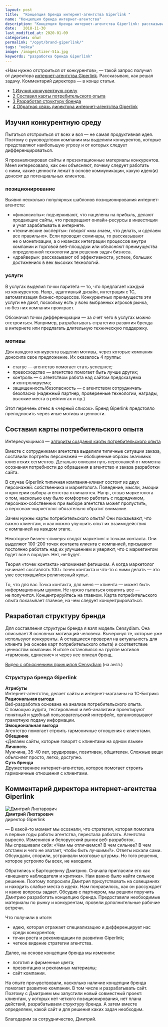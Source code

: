 ```yaml
---
layout: post
title:  "Концепция бренда интернет-агентства Giperlink "
name: "Концепция бренда интернет-агентства"
description: "Концепция бренда интернет-агентства Giperlink: рассказываю об&nbsp;этапах разработки и&nbsp;результатах."
date:   2018-11-30
last_modified_at: 2020-01-09
categories: опыт
permalink: "/opyt/brand-giperlink/"
tags: "кейсы"
image: /images/tizer-51a.jpg
keywords: "разработка бренда Giperlink"
---
```


<p>«Нам нужно отстроиться от&nbsp;конкурентов»,&nbsp;— такой запрос получил от&nbsp;директора <a href="https://giperlink.by/" target="_blank" rel="noopener">интернет-агентства Giperlink</a>. Рассказываю, как решал задачу. Комментарий директора&nbsp;— в&nbsp;конце статьи.</p>

<nav class="toc">
<ul>
		  <li>
		    <a href="#1">
		      <span class="tocnumber">1 </span>Изучил конкурентную среду 
		    </a>
		  </li>
		  <li >
		    <a href="#2">
		      <span class="tocnumber">2 </span>Составил карты потребительского опыта
		    </a>
		  </li>
		   <li>
			<a href="#3">
				<span class="tocnumber">3 </span>Разработал структуру бренда
			</a>
		</li>
		 <li>
			<a href="#4">
				<span class="tocnumber">4 </span>Обратная связь директора интернет-агентства Giperlink
			</a>
		</li>
</ul>
</nav>


<h2 id="1">Изучил конкурентную среду </h2>
<p>Пытаться отстроиться от&nbsp;всех и&nbsp;вся&nbsp;— не&nbsp;самая продуктивная идея. Поэтому с&nbsp;руководством компании мы&nbsp;выделили конкурентов, которые представляют наибольшую угрозу и&nbsp;от&nbsp;которых следует дифференцироваться. </p>

<p>Я&nbsp;проанализировал сайты и&nbsp;презентационные материалы конкурентов. Меня интересовало, как они объясняют, почему следует работать с&nbsp;ними, какие ценности лежат в&nbsp;основе коммуникации, какую идею(и) доносят до&nbsp;потенциальных клиентов. </p>

<h3>позиционирование</h3>
Выявил несколько популярных шаблонов позиционирования интернет-агентств:
<ul>
	<li>
		«финансисты»: подчеркивают, что нацелены на&nbsp;прибыль, делают продающие сайты, что превращают онлайн-ресурсы в&nbsp;инвестиции и&nbsp;учат зарабатывать в&nbsp;интернете.
 	</li>
	<li>
		«технические эксперты»: говорят «мы&nbsp;знаем, что делать, и&nbsp;сделаем все правильно». Если проводят семинары, то&nbsp;рассказывают не&nbsp;о&nbsp;монетизации, а&nbsp;о&nbsp;нюансах интеграции процессов внутри компании и&nbsp;торговой веб-площадки или объясняют преимущества определенной технологии для решения задач бизнеса.
 	</li>
	<li>
		«драйверы»: рассказывают об&nbsp;эффективности, успехе, больших достижениях в&nbsp;век высоких технологий.
 	</li>
 </ul>


<h3>услуги</h3>
В&nbsp;услугах выделил точки паритета&nbsp;— то, что предлагает каждый из&nbsp;конкурентов. Напр., адаптивный дизайн, интеграция с&nbsp;1С, автоматизация бизнес-процессов. Конкурентных преимуществ эти услуги не&nbsp;дают, поскольку есть у&nbsp;всех выбранных игроков рынка, но&nbsp;без них компания проиграет.

<p>Обозначил точки дифференциации&nbsp;— за&nbsp;счет чего в&nbsp;услугах можно отстроиться. Например, разрабатывать стратегию развития бренда в&nbsp;интернете или предлагать длительную техническую поддержку. </p>

<h3>мотивы </h3>
Для каждого конкурента выделил мотивы, через которые компания доносила свое предложение. Их&nbsp;оказалось 4&nbsp;группы:
<ul>
	<li>
		статус&nbsp;— агентство помогает стать успешнее;
 	</li>
	<li>
		превосходство&nbsp;— агентство помогает быть лучше других;
 	</li>
	<li>
	контроль&nbsp;— с&nbsp;агентством работа над сайтом предсказуема и&nbsp;контролируема;
 	</li>
	<li>
		защищенность/безопасность&nbsp;— с&nbsp;агентством сотрудничать безопасно (надежный партнер, проверенные технологии, награды, высокие места в&nbsp;рейтингах и&nbsp;пр.)
 	</li>
 </ul>

<p>Этот перечень отнес в&nbsp;«черный список». Бренд Giperlink предстояло преподносить через иные мотивы и&nbsp;ценности. </p>

<h2 id="2">Составил карты потребительского опыта</h2>
<div class="with-side">
<div class="side">
Интересующимся&nbsp;— <a href="/instrukcii/customer-journey-map/" target="_blank">алгоритм создания карты потребительского опыта</a>
</div>
<p>Вместе с&nbsp;сотрудниками агентства выделили типичные ситуации заказа, составили портреты персонажей&nbsp;— обобщенные образы значимых клиентских сегментов. Детально описали путь персонажей от&nbsp;момента осознания потребности до&nbsp;обращения в&nbsp;агентство и&nbsp;заказа разработки сайта. </p>
</div>

<p>В&nbsp;случае Giperlink типичная компания-клиент состоит из&nbsp;двух персонажей: собственника и&nbsp;маркетолога. Поведение, мысли, эмоции и&nbsp;критерии выбора агентства отличаются. Напр., отзыв маркетолога о&nbsp;том, насколько ему было комфортно работать с&nbsp;подрядчиком, персонаж-собственник при выборе агентства может пропустить, а&nbsp;персонаж-маркетолог обязательно обратит внимание. </p>

<p>Зачем нужны карты потребительского опыта? Они показывают, что важно клиентам, и&nbsp;как можно улучшить опыт их&nbsp;взаимодействия с&nbsp;компанией на&nbsp;каждом этапе. </p>

<div class="with-side">
<p>Некоторые бизнес-спикеры сводят маркетинг к&nbsp;точкам контакта. Они выделяют <span class="noperenos">100-200</span> точек контакта клиента с&nbsp;компанией, призывают постоянно работать над их&nbsp;улучшением и&nbsp;уверяют, что с&nbsp;маркетингом будет все в&nbsp;порядке. Нет, не&nbsp;будет. </p>
<div class="side">
	<p>Теория «точек контакта» напоминает фетишизм. А&nbsp;когда маркетолог начинает составлять 100+ точек контакта и&nbsp;что-то с&nbsp;ними делать&nbsp;— это уже состоявшийся религиозный культ. </p>
</div></div>

<p>То, что для вас Точка контакта, для меня&nbsp;— клиента&nbsp;— может быть информационным шумом. Не&nbsp;нужно пытаться охватить все&nbsp;— не&nbsp;получится. Концентрируйтесь на&nbsp;главном. Карта потребительского опыта показывает главное, на&nbsp;чем следует концентрироваться. </p>

<h2 id="3">Разработал структуру бренда </h2>
<div class="with-side">
<p>Для составления структуры бренда я&nbsp;взял модель Censydiam. Она описывает 8&nbsp;основных мотиваций человека. Вычеркнул&nbsp;те, которые уже используют конкуренты. А&nbsp;оставшиеся проверил на&nbsp;актуальность для клиента (на&nbsp;основе карт потребительского опыта) и&nbsp;соответствие ценностям компании. В&nbsp;итоге остановился на&nbsp;группе мотивов «гармония, единение» и&nbsp;через нее описал бренд. </p>

<div class="side">
<a href="https://www.youtube.com/watch?v=cU4-m7swVbM" target="_blank" rel="noopener">Видео с&nbsp;объяснением принципов Censydiam</a> (на&nbsp;англ.)
</div></div>

<h3>Структура бренда Giperlink</h3>
<div class="flex-in">
	<div class="flex-1">
	<strong>Атрибуты</strong>
	</div>
	<div class="flex-2">
	Интернет-агентство, делает сайты и&nbsp;интернет-магазины на&nbsp;1С-Битрикс
	</div>
</div>
<div class="flex-in">
	<div class="flex-1">
	<strong>Рациональная выгода</strong>
	</div>
	<div class="flex-2">
	Веб-разработка основана на&nbsp;анализе потребительского опыта. С&nbsp;помощью аудита, тестирования и&nbsp;веб-аналитики проектируют понятный и&nbsp;удобный пользовательский интерфейс, организовывают грамотную подачу информации.
	</div>
</div>
<div class="flex-in">
	<div class="flex-1">
	<strong>Эмоциональная выгода</strong>
	</div>
	<div class="flex-2">
	Агентство помогает строить гармоничные отношения с&nbsp;клиентами.
	</div>
</div>

<div class="flex-in">
	<div class="flex-1">
	<strong>Обещание</strong>
	</div>
	<div class="flex-2">
	«Делаем сайты, которые говорят с&nbsp;клиентами на&nbsp;одном языке»
	</div>
</div>

<div class="flex-in">
	<div class="flex-1">
	<strong>Личность</strong>
	</div>
	<div class="flex-2">
	Мужчина, <span class="noperenos">35-40 лет,</span> эрудирован, позитивен, общителен. Сложные вещи объясняет просто, легко, доступно.
	</div>
</div>

<div class="flex-in">
	<div class="flex-1">
	<strong>Суть бренда</strong>
	</div>
	<div class="flex-2">
	Дружественное интернет-агентство, которое помогает строить гармоничные отношения с&nbsp;клиентами.
	</div>
</div>



<h2 id="4">Комментарий директора интернет-агентства Giperlink</h2>
<div class="with-side">
<div class="side">
<img src="https://res.cloudinary.com/bartoshevich/image/upload/w_150/q_auto,f_auto/e_sharpen/v1542647909/dlihtarovich.jpg" alt="Дмитрий Лихтарович" ><br>
<b>Дмитрий Лихтарович</b><br/>
директор Giperlink
</div>
<p>— В&nbsp;какой-то момент мы&nbsp;осознали, что стратегия, которая помогала в&nbsp;первые годы работы агентства, перестала работать. Агентство выросло. Изменился и&nbsp;белорусский рынок веб-разработок. Мы&nbsp;спрашивали себя: «Чем мы&nbsp;отличаемся? В&nbsp;чем сильнее? В&nbsp;чем отстаем и&nbsp;чего не&nbsp;хватает, чтобы быть лучшими?». Ответы искали сами. Обсуждали, спорили, устраивали мозговые штурмы. Но&nbsp;того решения, которое устроило&nbsp;бы всех, не&nbsp;находили.</p>
<p> Обратились к&nbsp;Бартошевичу Дмитрию. Сначала пригласили его как «внешнего наблюдателя и&nbsp;критика». Нам важно было найти сильное решение. Поэтому попросили Дмитрия присутствовать на&nbsp;совещаниях и&nbsp;находить слабые места в&nbsp;идеях. Нам понравилось, как он&nbsp;рассуждает и&nbsp;какие вопросы задает. Обсудив с&nbsp;партнером, мы&nbsp;решили поручить Дмитрию разработать концепцию бренда. Предоставили необходимые материалы по&nbsp;рынку и&nbsp;конкурентам, провели дополнительные рабочие встречи. </p>
<p>Что получили в&nbsp;итоге:</p>
<ul>
	<li>
		идею, которая отражает специализацию и&nbsp;дифференцирует нас среди конкурентов;
 	</li>
	<li>
		точки роста и&nbsp;рекомендации по&nbsp;развитию Giperlink;
 	</li>
	<li>
		четкое видение стратегии агентства.
 	</li>
 </ul>
 Далее, на&nbsp;основе концепции бренда мы&nbsp;изменили:
<ul>
	<li>
		логотип и&nbsp;фирменные цвета;
 	</li>
	<li>
		презентацию и&nbsp;рекламных материалы;
 	</li>
	<li>
		сайт компании.
 	</li>
 </ul>
<p>На&nbsp;опыте прочувствовали, насколько наличие концепции бренда помогает развитию компании. В&nbsp;том числе и&nbsp;разрабатывать сайт. Поэтому с&nbsp;Дмитрием мы&nbsp;запустили новый совместный проект: клиентам, у&nbsp;которых нет четкого позиционирования, нет плана действий, разрабатываем структуру бренда. А&nbsp;затем вместе определяем, какой сайт и&nbsp;для решения каких задач необходим. </p>

<p>Благодарим за&nbsp;сотрудничество, Дмитрий.</p>
</div>
